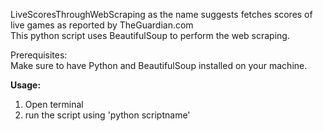 LiveScoresThroughWebScraping as the name suggests fetches scores of live games as reported by TheGuardian.com</br>
This python script uses BeautifulSoup to perform the web scraping.

Prerequisites:</br>
Make sure to have Python and BeautifulSoup installed on your machine.

<b>Usage:</b>
1. Open terminal
2. run the script using 'python scriptname'
